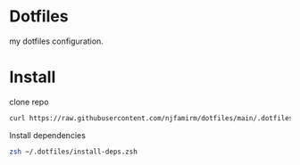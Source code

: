 # Dotfiles

my dotfiles configuration.

# Install

clone repo

```sh
curl https://raw.githubusercontent.com/njfamirm/dotfiles/main/.dotfiles/install.sh | bash
```

Install dependencies

```sh
zsh ~/.dotfiles/install-deps.zsh
```
